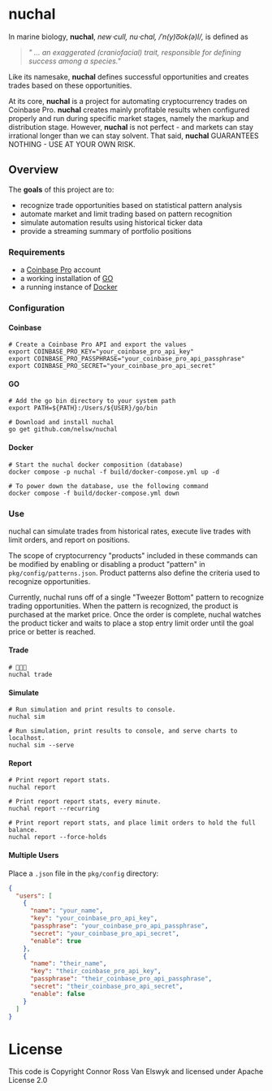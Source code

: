 # nuchal
In marine biology, **nuchal**, *new⋅cull, nu⋅chal, /ˈn(y)o͞ok(ə)l/,* is defined as 
> *" ... an exaggerated (craniofacial) trait, responsible for defining success among a species."*

Like its namesake, **nuchal** defines successful opportunities and creates trades based on these opportunities. 

At its core, **nuchal** is a project for automating cryptocurrency trades on Coinbase Pro. **nuchal** creates mainly 
profitable results when configured properly and run during specific market stages, namely the markup and distribution 
stage. However, **nuchal** is not perfect - and markets can stay irrational longer than we can stay solvent. That said, 
**nuchal** GUARANTEES NOTHING - USE AT YOUR OWN RISK.

## Overview
The **goals** of this project are to:
- recognize trade opportunities based on statistical pattern analysis
- automate market and limit trading based on pattern recognition
- simulate automation results using historical ticker data
- provide a streaming summary of portfolio positions

### Requirements
- a [Coinbase Pro][1] account
- a working installation of [GO][2]
- a running instance of [Docker][3]

### Configuration

#### Coinbase
```shell
# Create a Coinbase Pro API and export the values
export COINBASE_PRO_KEY="your_coinbase_pro_api_key"
export COINBASE_PRO_PASSPHRASE="your_coinbase_pro_api_passphrase"
export COINBASE_PRO_SECRET="your_coinbase_pro_api_secret"
```

#### GO
```shell
# Add the go bin directory to your system path
export PATH=${PATH}:/Users/${USER}/go/bin

# Download and install nuchal 
go get github.com/nelsw/nuchal
```

#### Docker
```shell
# Start the nuchal docker composition (database)
docker compose -p nuchal -f build/docker-compose.yml up -d

# To power down the database, use the following command
docker compose -f build/docker-compose.yml down
```

### Use
nuchal can simulate trades from historical rates, execute live trades with limit orders, and report on positions.

The scope of cryptocurrency "products" included in these commands can be modified by enabling or disabling a product
"pattern" in `pkg/config/patterns.json`. Product patterns also define the criteria used to recognize opportunities.   

Currently, nuchal runs off of a single "Tweezer Bottom" pattern to recognize trading opportunities. When the pattern is
recognized, the product is purchased at the market price. Once the order is complete, nuchal watches the product ticker 
and waits to place a stop entry limit order until the goal price or better is reached.

#### Trade
```shell
# 💎👐🏻
nuchal trade
```

#### Simulate
```shell
# Run simulation and print results to console.
nuchal sim

# Run simulation, print results to console, and serve charts to localhost.
nuchal sim --serve
```

#### Report
```shell
# Print report report stats.
nuchal report

# Print report report stats, every minute.
nuchal report --recurring

# Print report report stats, and place limit orders to hold the full balance.
nuchal report --force-holds
```

#### Multiple Users
Place a `.json` file in the `pkg/config` directory:
```json
{
  "users": [
    {
      "name": "your_name",
      "key": "your_coinbase_pro_api_key",
      "passphrase": "your_coinbase_pro_api_passphrase",
      "secret": "your_coinbase_pro_api_secret",
      "enable": true
    },
    {
      "name": "their_name",
      "key": "their_coinbase_pro_api_key",
      "passphrase": "their_coinbase_pro_api_passphrase",
      "secret": "their_coinbase_pro_api_secret",
      "enable": false
    }
  ]
}
```

# License
This code is Copyright Connor Ross Van Elswyk and licensed under Apache License 2.0

[1]: https://pro.coinbase.com
[2]: https://golang.org/
[3]: https://www.docker.com/